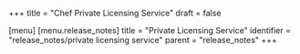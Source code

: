 +++
title = "Chef Private Licensing Service"
draft = false

[menu]
  [menu.release_notes]
    title = "Private Licensing Service"
    identifier = "release_notes/private licensing service"
    parent = "release_notes"
+++

